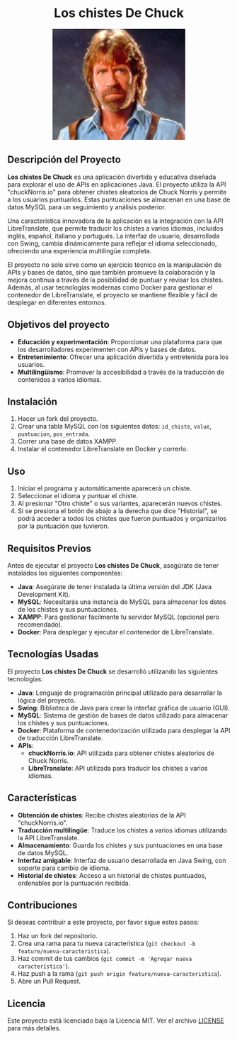 <h1 align="center">Los chistes De Chuck</h1>

<p align="center">


<img src="LosChistesDeChuck/src/main/resources/Images/ChuckNorrisChico.jpg" alt="" width="300" height="250">
</p>


## Descripción del Proyecto

**Los chistes De Chuck** es una aplicación divertida y educativa diseñada para explorar el uso de APIs en aplicaciones Java. El proyecto utiliza la API "chuckNorris.io" para obtener chistes aleatorios de Chuck Norris y permite a los usuarios puntuarlos. Estas puntuaciones se almacenan en una base de datos MySQL para un seguimiento y análisis posterior.

Una característica innovadora de la aplicación es la integración con la API LibreTranslate, que permite traducir los chistes a varios idiomas, incluidos inglés, español, italiano y portugués. La interfaz de usuario, desarrollada con Swing, cambia dinámicamente para reflejar el idioma seleccionado, ofreciendo una experiencia multilingüe completa.

El proyecto no solo sirve como un ejercicio técnico en la manipulación de APIs y bases de datos, sino que también promueve la colaboración y la mejora continua a través de la posibilidad de puntuar y revisar los chistes. Además, al usar tecnologías modernas como Docker para gestionar el contenedor de LibreTranslate, el proyecto se mantiene flexible y fácil de desplegar en diferentes entornos.


## Objetivos del proyecto
- **Educación y experimentación**: Proporcionar una plataforma para que los desarrolladores experimenten con APIs y bases de datos.
- **Entretenimiento**: Ofrecer una aplicación divertida y entretenida para los usuarios.
- **Multilingüismo**: Promover la accesibilidad a través de la traducción de contenidos a varios idiomas.

  
## Instalación

1. Hacer un fork del proyecto.
2. Crear una tabla MySQL con los siguientes datos: `id_chiste`, `value`, `puntuacion`, `pos_entrada`.
3. Correr una base de datos XAMPP.
4. Instalar el contenedor LibreTranslate en Docker y correrlo.

## Uso

1. Iniciar el programa y automáticamente aparecerá un chiste.
2. Seleccionar el idioma y puntuar el chiste.
3. Al presionar "Otro chiste" o sus variantes, aparecerán nuevos chistes.
4. Si se presiona el botón de abajo a la derecha que dice "Historial", se podrá acceder a todos los chistes que fueron puntuados y organizarlos por la puntuación que tuvieron.

## Requisitos Previos

Antes de ejecutar el proyecto **Los chistes De Chuck**, asegúrate de tener instalados los siguientes componentes:

- **Java**: Asegúrate de tener instalada la última versión del JDK (Java Development Kit).
- **MySQL**: Necesitarás una instancia de MySQL para almacenar los datos de los chistes y sus puntuaciones.
- **XAMPP**: Para gestionar fácilmente tu servidor MySQL (opcional pero recomendado).
- **Docker**: Para desplegar y ejecutar el contenedor de LibreTranslate.

## Tecnologías Usadas

El proyecto **Los chistes De Chuck** se desarrolló utilizando las siguientes tecnologías:

- **Java**: Lenguaje de programación principal utilizado para desarrollar la lógica del proyecto.
- **Swing**: Biblioteca de Java para crear la interfaz gráfica de usuario (GUI).
- **MySQL**: Sistema de gestión de bases de datos utilizado para almacenar los chistes y sus puntuaciones.
- **Docker**: Plataforma de contenedorización utilizada para desplegar la API de traducción LibreTranslate.
- **APIs**:
  - **chuckNorris.io**: API utilizada para obtener chistes aleatorios de Chuck Norris.
  - **LibreTranslate**: API utilizada para traducir los chistes a varios idiomas.

## Características

- **Obtención de chistes**: Recibe chistes aleatorios de la API "chuckNorris.io".
- **Traducción multilingüe**: Traduce los chistes a varios idiomas utilizando la API LibreTranslate.
- **Almacenamiento**: Guarda los chistes y sus puntuaciones en una base de datos MySQL.
- **Interfaz amigable**: Interfaz de usuario desarrollada en Java Swing, con soporte para cambio de idioma.
- **Historial de chistes**: Acceso a un historial de chistes puntuados, ordenables por la puntuación recibida.


## Contribuciones

Si deseas contribuir a este proyecto, por favor sigue estos pasos:

1. Haz un fork del repositorio.
2. Crea una rama para tu nueva característica (`git checkout -b feature/nueva-caracteristica`).
3. Haz commit de tus cambios (`git commit -m 'Agregar nueva característica'`).
4. Haz push a la rama (`git push origin feature/nueva-caracteristica`).
5. Abre un Pull Request.

## Licencia

Este proyecto está licenciado bajo la Licencia MIT. Ver el archivo [LICENSE](LICENSE) para más detalles.
